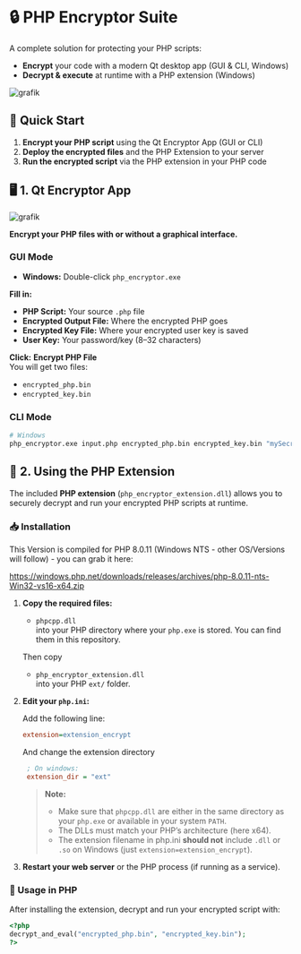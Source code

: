 # 🔒 PHP Encryptor Suite

A complete solution for protecting your PHP scripts:
- **Encrypt** your code with a modern Qt desktop app (GUI & CLI, Windows)
- **Decrypt & execute** at runtime with a PHP extension (Windows)

![grafik](https://github.com/user-attachments/assets/a4cba82c-4a96-4d2d-9ddf-2e10823bbf5b)


## 🚀 Quick Start

1. **Encrypt your PHP script** using the Qt Encryptor App (GUI or CLI)
2. **Deploy the encrypted files** and the PHP Extension to your server
3. **Run the encrypted script** via the PHP extension in your PHP code



## 🖥️ 1. Qt Encryptor App

![grafik](https://github.com/user-attachments/assets/aabeb959-1b91-44dc-b37a-8c9ca3dd8696)


**Encrypt your PHP files with or without a graphical interface.**

### GUI Mode

- **Windows:** Double-click `php_encryptor.exe`

**Fill in:**
- **PHP Script:** Your source `.php` file
- **Encrypted Output File:** Where the encrypted PHP goes
- **Encrypted Key File:** Where your encrypted user key is saved
- **User Key:** Your password/key (8–32 characters)

**Click:** **Encrypt PHP File**  
You will get two files:  
- `encrypted_php.bin`  
- `encrypted_key.bin`

### CLI Mode

```sh
# Windows
php_encryptor.exe input.php encrypted_php.bin encrypted_key.bin "mySecretKey"
```

## 🧩 2. Using the PHP Extension

The included **PHP extension** (`php_encryptor_extension.dll`) allows you to securely decrypt and run your encrypted PHP scripts at runtime.

### 📥 Installation

This Version is compiled for PHP 8.0.11 (Windows NTS - other OS/Versions will follow) - you can grab it here: 

https://windows.php.net/downloads/releases/archives/php-8.0.11-nts-Win32-vs16-x64.zip

1. **Copy the required files:**
    - `phpcpp.dll`  
    into your PHP directory where your `php.exe` is stored. You can find them in this repository.

    Then copy  
    - `php_encryptor_extension.dll`  
    into your PHP `ext/` folder.

2. **Edit your `php.ini`:**

    Add the following line:
    ```ini
    extension=extension_encrypt
    ```
    And change the extension directory
   ```ini
    ; On windows:
    extension_dir = "ext"
    ```

    > **Note:**  
    > - Make sure that `phpcpp.dll` are either in the same directory as your `php.exe` or available in your system `PATH`.  
    > - The DLLs must match your PHP’s architecture (here x64).
    > - The extension filename in php.ini **should not** include `.dll` or `.so` on Windows (just `extension=extension_encrypt`).

4. **Restart your web server** or the PHP process (if running as a service).


### 📝 Usage in PHP

After installing the extension, decrypt and run your encrypted script with:

```php
<?php
decrypt_and_eval("encrypted_php.bin", "encrypted_key.bin");
?>
